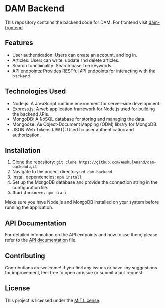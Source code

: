 # DAM Backend

This repository contains the backend code for DAM. For frontend visit [dam-frontend](https://github.com/AnshulAnand/dam-frontend).

## Features

- User authentication: Users can create an account, and log in.
- Articles: Users can write, update and delete articles.
- Search functionality: Search based on keywords.
- API endpoints: Provides RESTful API endpoints for interacting with the backend.

## Technologies Used

- Node.js: A JavaScript runtime environment for server-side development.
- Express.js: A web application framework for Node.js used for building the backend APIs.
- MongoDB: A NoSQL database for storing and managing the data.
- Mongoose: An Object-Document Mapping (ODM) library for MongoDB.
- JSON Web Tokens (JWT): Used for user authentication and authorization.

## Installation

1. Clone the repository: `git clone https://github.com/AnshulAnand/dam-backend.git`
2. Navigate to the project directory: `cd dam-backend`
3. Install dependencies: `npm install`
4. Set up the MongoDB database and provide the connection string in the configuration file.
5. Start the server: `npm start`

Make sure you have Node.js and MongoDB installed on your system before running the application.

## API Documentation

For detailed information on the API endpoints and how to use them, please refer to the [API documentation](API_DOCS.md) file.

## Contributing

Contributions are welcome! If you find any issues or have any suggestions for improvement, feel free to open an issue or submit a pull request.

## License

This project is licensed under the [MIT License](LICENSE).
